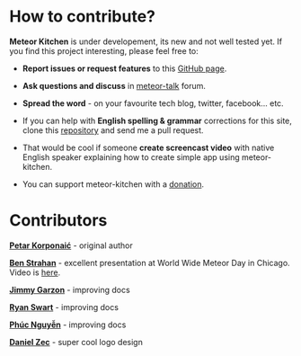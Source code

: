 How to contribute?
==================

**Meteor Kitchen** is under developement, its new and not well tested yet. If you find this project interesting, please feel free to:

- **Report issues or request features** to this <a href="https://github.com/perak/kitchen-site/issues" target="_blank">GitHub page</a>.

- **Ask questions and discuss** in <a href="https://groups.google.com/forum/#!topic/meteor-talk/zXgP7ddCdHk" target="_blank">meteor-talk</a> forum.

- **Spread the word** - on your favourite tech blog, twitter, facebook... etc.

- If you can help with **English spelling & grammar** corrections for this site, clone this <a href="https://github.com/perak/kitchen-site" target="_blank">repository</a> and send me a pull request.

- That would be cool if someone **create screencast video** with native English speaker explaining how to create simple app using meteor-kitchen.

- You can support meteor-kitchen with a <a href="{{pathFor 'donate'}}">donation</a>.


Contributors
============

<a href="https://github.com/perak" target="_blank"><b>Petar Korponaić</b></a> - original author

<a href="https://github.com/benstr" target="_blank"><b>Ben Strahan</b></a> - excellent presentation at World Wide Meteor Day in Chicago. Video is <a href="http://www.youtube.com/watch?v=0njX2e7GwDs" target="_blank">here</a>.

<a href="https://github.com/jimbog" target="_blank"><b>Jimmy Garzon</b></a> - improving docs

<a href="https://github.com/TheAncientGoat" target="_blank"><b>Ryan Swart</b></a> - improving docs

<a href="https://github.com/npvn" target="_blank"><b>Phúc Nguyễn</b></a> - improving docs

<a href="http://danielonum.crevado.com/about" target="_blank"><b>Daniel Zec</b></a> - super cool logo design
